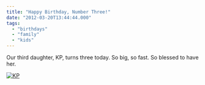 ```yaml
---
title: "Happy Birthday, Number Three!"
date: "2012-03-20T13:44:44.000"
tags: 
  - "birthdays"
  - "family"
  - "kids"
---
```


Our third daughter, KP, turns three today. So big, so fast. So blessed to have her.

[![](http://chrishubbs.com/wordpress/wp-content/uploads/2012/03/2012-02-09-11.20.47-768x1024.jpg "KP")](http://chrishubbs.com/wordpress/wp-content/uploads/2012/03/2012-02-09-11.20.47.jpg)
